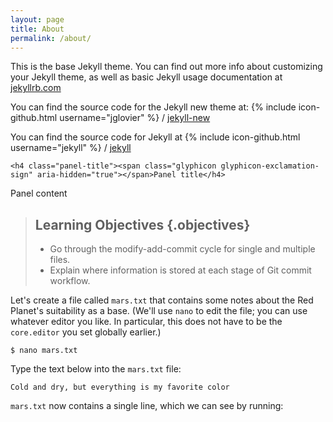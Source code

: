 ```yaml
---
layout: page
title: About
permalink: /about/
---
```


This is the base Jekyll theme. You can find out more info about customizing your Jekyll theme, as well as basic Jekyll usage documentation at [jekyllrb.com](http://jekyllrb.com/)

You can find the source code for the Jekyll new theme at:
{% include icon-github.html username="jglovier" %} /
[jekyll-new](https://github.com/jglovier/jekyll-new)

You can find the source code for Jekyll at
{% include icon-github.html username="jekyll" %} /
[jekyll](https://github.com/jekyll/jekyll)


<div class="panel panel-warning">
  <div class="panel-heading">
    
    <h4 class="panel-title"><span class="glyphicon glyphicon-exclamation-sign" aria-hidden="true"></span>Panel title</h4>
  </div>
  <div class="panel-body">
    Panel content
  </div>
</div>

> ## Learning Objectives {.objectives}
> 
> *   Go through the modify-add-commit cycle for single and multiple files.
> *   Explain where information is stored at each stage of Git commit workflow.

Let's create a file called `mars.txt` that contains some notes
about the Red Planet's suitability as a base.
(We'll use `nano` to edit the file;
you can use whatever editor you like.
In particular, this does not have to be the `core.editor` you set globally earlier.)

~~~ {.bash}
$ nano mars.txt
~~~

Type the text below into the `mars.txt` file:

~~~ {.output}
Cold and dry, but everything is my favorite color
~~~

`mars.txt` now contains a single line, which we can see by running: